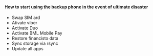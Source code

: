 #### How to start using the backup phone in the event of ultimate disaster
* Swap SIM ard
* Ativate viber
* Activate Duo
* Activate BML Mobile Pay
* Restore financisto data
* Sync storage via rsync
* Update all apps
